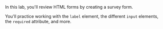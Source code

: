 In this lab, you'll review HTML forms by creating a survey form.

You'll practice working with the `label` element, the different `input` elements, the `required` attribute, and more. 
